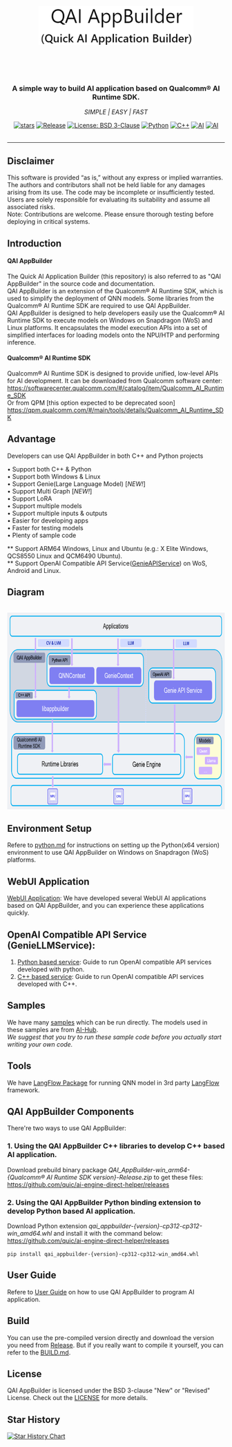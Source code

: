 <br><br><br>

<div align="center">
  <a href="README.md"><img src="docs/images/qai_appbuilder.png" alt="Quick AI Application Builder" width="360" height="90"></a>
</div>

<br><br><br>

<div align="center">
  <h3>A simple way to build AI application based on Qualcomm® AI Runtime SDK.</h3>
  <p><i> SIMPLE | EASY | FAST </i></p>
  <a href="https://github.com/quic/ai-engine-direct-helper"><img src="https://img.shields.io/github/stars/quic/ai-engine-direct-helper" alt="stars"></a>
  <a href="https://github.com/quic/ai-engine-direct-helper/releases/tag/v2.34.0"><img src="https://img.shields.io/badge/Release-v2.34.0-green" alt="Release"></a>
  <a href="https://opensource.org/license/BSD-3-clause"><img src="https://img.shields.io/badge/License-BSD--3--Clause-blue" alt="License: BSD 3-Clause"></a>
  <a href="https://www.python.org/downloads/windows/"><img src="https://img.shields.io/badge/Python-00599C?logo=Python" alt="Python"></a>
  <a href="https://en.cppreference.com/w/cpp/compiler_support"><img src="https://img.shields.io/badge/C++-999999?logo=c%2B%2B" alt="C++"></a>
  <a href="https://www.qualcomm.com/products/technology/processors/ai-engine"><img src="https://img.shields.io/badge/NPU-ccffff" alt="AI"></a>
  <a href="https://github.com/quic/ai-hub-apps/tree/main/tutorials/llm_on_genie"><img src="https://img.shields.io/badge/Genie AI-ffff9C" alt="AI"></a>
</div>
<br>

---

## Disclaimer
This software is provided “as is,” without any express or implied warranties. The authors and contributors shall not be held liable for any damages arising from its use. The code may be incomplete or insufficiently tested. Users are solely responsible for evaluating its suitability and assume all associated risks. <br>
Note: Contributions are welcome. Please ensure thorough testing before deploying in critical systems.

## Introduction

#### QAI AppBuilder
The Quick AI Application Builder (this repository) is also referred to as "QAI AppBuilder" in the source code and documentation.<br>
QAI AppBuilder is an extension of the Qualcomm® AI Runtime SDK, which is used to simplify the deployment of QNN models. Some libraries from the Qualcomm® AI Runtime SDK are required to use QAI AppBuilder.<br>
QAI AppBuilder is designed to help developers easily use the Qualcomm® AI Runtime SDK to execute models on Windows on Snapdragon (WoS) and Linux platforms. It encapsulates the model execution APIs into a set of simplified interfaces for loading models onto the NPU/HTP and performing inference.

#### Qualcomm® AI Runtime SDK

Qualcomm® AI Runtime SDK is designed to provide unified, low-level APIs for AI development. It can be downloaded from Qualcomm software center:<br>
https://softwarecenter.qualcomm.com/#/catalog/item/Qualcomm_AI_Runtime_SDK <br>
Or from QPM [this option expected to be deprecated soon]<br>
https://qpm.qualcomm.com/#/main/tools/details/Qualcomm_AI_Runtime_SDK

## Advantage

Developers can use QAI AppBuilder in both C++ and Python projects <br>

• Support both C++ & Python <br>
• Support both Windows & Linux <br>
• Support Genie(Large Language Model) [*NEW!*] <br>
• Support Multi Graph [*NEW!*] <br>
• Support LoRA <br> 
• Support multiple models <br>
• Support multiple inputs & outputs <br>
• Easier for developing apps <br>
• Faster for testing models <br>
• Plenty of sample code <br>

** Support ARM64 Windows, Linux and Ubuntu (e.g.: X Elite Windows, QCS8550 Linux and QCM6490 Ubuntu). <br>
** Support OpenAI Compatible API Service([GenieAPIService](samples/genie/c++/README.md#run-the-service-on-mobilesnapdragon-8-elite-mobile-device-)) on WoS, Android and Linux.

## Diagram
<br>
<div align="center">
  <a href="README.md"><img src="docs/images/diagram.png" alt="Quick AI Application Builder" width="777" height="456"></a>
</div>

## Environment Setup
Refere to [python.md](docs/python.md) for instructions on setting up the Python(x64 version) environment to use QAI AppBuilder on Windows on Snapdragon (WoS) platforms.

## WebUI Application
[WebUI Application](samples/webui/README.md): We have developed several WebUI AI applications based on QAI AppBuilder, and you can experience these applications quickly.<br>

## OpenAI Compatible API Service (GenieLLMService):<br>
1. [Python based service](samples/genie/python/README.md): Guide to run OpenAI compatible API services developed with python.<br>
2. [C++ based service](samples/genie/c++/README.md): Guide to run OpenAI compatible API services developed with C++.<br>

## Samples
We have many [samples](samples/python/README.md) which can be run directly. The models used in these samples are from [AI-Hub](https://aihub.qualcomm.com/compute/models).<br>
*We suggest that you try to run these sample code before you actually start writing your own code.*<br>

## Tools
We have [LangFlow Package](tools/langflow/) for running QNN model in 3rd party [LangFlow](https://github.com/langflow-ai/langflow) framework.

## QAI AppBuilder Components
There're two ways to use QAI AppBuilder:
### 1. Using the QAI AppBuilder C++ libraries to develop C++ based AI application.
Download prebuild binary package *QAI_AppBuilder-win_arm64-{Qualcomm® AI Runtime SDK version}-Release.zip* to get these files: https://github.com/quic/ai-engine-direct-helper/releases

### 2. Using the QAI AppBuilder Python binding extension to develop Python based AI application.
Download Python extension *qai_appbuilder-{version}-cp312-cp312-win_amd64.whl* and install it with the command below:
https://github.com/quic/ai-engine-direct-helper/releases

```
pip install qai_appbuilder-{version}-cp312-cp312-win_amd64.whl
```

## User Guide
Refere to [User Guide](docs/user_guide.md) on how to use QAI AppBuilder to program AI application.

## Build
You can use the pre-compiled version directly and download the version you need from [Release](https://github.com/quic/ai-engine-direct-helper/releases). But if you really want to compile it yourself, you can refer to the [BUILD.md](BUILD.md).

## License
QAI AppBuilder is licensed under the BSD 3-clause "New" or "Revised" License. Check out the [LICENSE](LICENSE) for more details.

## Star History

<a href="https://www.star-history.com/#quic/ai-engine-direct-helper&Date">
 <picture>
   <source media="(prefers-color-scheme: dark)" srcset="https://api.star-history.com/svg?repos=quic/ai-engine-direct-helper&type=Date&theme=dark" />
   <source media="(prefers-color-scheme: light)" srcset="https://api.star-history.com/svg?repos=quic/ai-engine-direct-helper&type=Date" />
   <img alt="Star History Chart" src="https://api.star-history.com/svg?repos=quic/ai-engine-direct-helper&type=Date" />
 </picture>
</a>